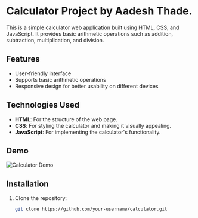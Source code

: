 # Calculator Project by Aadesh Thade.

This is a simple calculator web application built using HTML, CSS, and JavaScript. It provides basic arithmetic operations such as addition, subtraction, multiplication, and division.

## Features

- User-friendly interface
- Supports basic arithmetic operations
- Responsive design for better usability on different devices

## Technologies Used

- **HTML**: For the structure of the web page.
- **CSS**: For styling the calculator and making it visually appealing.
- **JavaScript**: For implementing the calculator's functionality.

## Demo

![Calculator Demo](link-to-demo-screenshot.png) <!-- Replace with an actual screenshot of your calculator -->

## Installation

1. Clone the repository:

   ```bash
   git clone https://github.com/your-username/calculator.git
